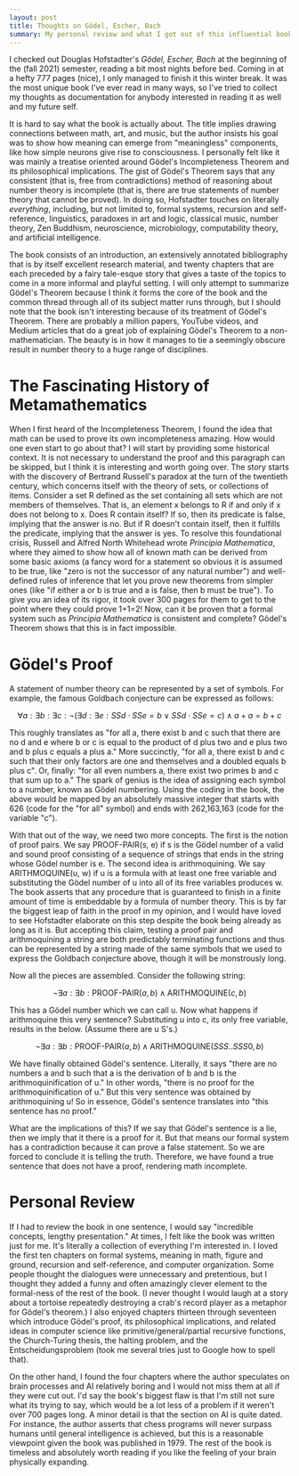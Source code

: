 ```yaml
---
layout: post
title: Thoughts on Gödel, Escher, Bach
summary: My personal review and what I got out of this influential book of enormous scope.
---
```


I checked out Douglas Hofstadter's *Gödel, Escher, Bach* at the beginning of the (fall 2021) semester, reading a bit most nights before bed. Coming in at a hefty 777 pages (nice), I only managed to finish it this winter break. It was the most unique book I've ever read in many ways, so I've tried to collect my thoughts as documentation for anybody interested in reading it as well and my future self.

It is hard to say what the book is actually about. The title implies drawing connections between math, art, and music, but the author insists his goal was to show how meaning can emerge from "meaningless" components, like how simple neurons give rise to consciousness. I personally felt like it was mainly a treatise oriented around Gödel's Incompleteness Theorem and its philosophical implications. The gist of Gödel's Theorem says that any consistent (that is, free from contradictions) method of reasoning about number theory is incomplete (that is, there are true statements of number theory that cannot be proved). In doing so, Hofstadter touches on literally *everything*, including, but not limited to, formal systems, recursion and self-reference, linguistics, paradoxes in art and logic, classical music, number theory, Zen Buddhism, neuroscience, microbiology, computability theory, and artificial intelligence.

The book consists of an introduction, an extensively annotated bibliography that is by itself excellent research material, and twenty chapters that are each preceded by a fairy tale-esque story that gives a taste of the topics to come in a more informal and playful setting. I will only attempt to summarize Gödel's Theorem because I think it forms the core of the book and the common thread through all of its subject matter runs through, but I should note that the book isn't interesting because of its treatment of Gödel's Theorem. There are probably a million papers, YouTube videos, and Medium articles that do a great job of explaining Gödel's Theorem to a non-mathematician. The beauty is in how it manages to tie a seemingly obscure result in number theory to a huge range of disciplines.

# The Fascinating History of Metamathematics

When I first heard of the Incompleteness Theorem, I found the idea that math can be used to prove its own incompleteness amazing. How would one even start to go about that? I will start by providing some historical context. It is not necessary to understand the proof and this paragraph can be skipped, but I think it is interesting and worth going over. The story starts with the discovery of Bertrand Russell's paradox at the turn of the twentieth century, which concerns itself with the theory of sets, or collections of items. Consider a set R defined as the set containing all sets which are not members of themselves. That is, an element x belongs to R if and only if x does not belong to x. Does R contain itself? If so, then its predicate is false, implying that the answer is no. But if R doesn't contain itself, then it fulfills the predicate, implying that the answer is yes. To resolve this foundational crisis, Russell and Alfred North Whitehead wrote *Principia Mathematica*, where they aimed to show how all of known math can be derived from some basic axioms (a fancy word for a statement so obvious it is assumed to be true, like "zero is not the successor of any natural number") and well-defined rules of inference that let you prove new theorems from simpler ones (like "if either a or b is true and a is false, then b must be true"). To give you an idea of its rigor, it took over 300 pages for them to get to the point where they could prove 1+1=2! Now, can it be proven that a formal system such as *Principia Mathematica* is consistent and complete? Gödel's Theorem shows that this is in fact impossible.

# Gödel's Proof

A statement of number theory can be represented by a set of symbols. For example, the famous Goldbach conjecture can be expressed as follows:

$$\forall a:\exists b:\exists c:\neg(\exists d:\exists e:SSd \cdot SSe=b \lor SSd \cdot SSe=c) \land a+a=b+c$$

This roughly translates as "for all a, there exist b and c such that there are no d and e where b or c is equal to the product of d plus two and e plus two and b plus c equals a plus a." More succinctly, "for all a, there exist b and c such that their only factors are one and themselves and a doubled equals b plus c". Or, finally: "for all even numbers a, there exist two primes b and c that sum up to a." The spark of genius is the idea of assigning each symbol to a number, known as Gödel numbering. Using the coding in the book, the above would be mapped by an absolutely massive integer that starts with 626 (code for the "for all" symbol) and ends with 262,163,163 (code for the variable "c").

With that out of the way, we need two more concepts. The first is the notion of proof pairs. We say PROOF-PAIR(s, e) if s is the Gödel number of a valid and sound proof consisting of a sequence of strings that ends in the string whose Gödel number is e. The second idea is arithmoquining. We say ARITHMOQUINE(u, w) if u is a formula with at least one free variable and substituting the Gödel number of u into all of its free variables produces w. The book asserts that any procedure that is guaranteed to finish in a finite amount of time is embeddable by a formula of number theory. This is by far the biggest leap of faith in the proof in my opinion, and I would have loved to see Hofstadter elaborate on this step despite the book being already as long as it is. But accepting this claim, testing a proof pair and arithmoquining a string are both predictably terminating functions and thus can be represented by a string made of the same symbols that we used to express the Goldbach conjecture above, though it will be monstrously long.

Now all the pieces are assembled. Consider the following string:

$$\neg \exists a:\exists b:\text{PROOF-PAIR}(a, b) \land \text{ARITHMOQUINE}(c, b)$$

This has a Gödel number which we can call u. Now what happens if arithmoquine this very sentence? Substituting u into c, its only free variable, results in the below. (Assume there are u S's.)

$$\neg \exists a:\exists b:\text{PROOF-PAIR}(a, b) \land \text{ARITHMOQUINE}(SSS..SSS0, b)$$

We have finally obtained Gödel's sentence. Literally, it says "there are no numbers a and b such that a is the derivation of b and b is the arithmoquinification of u." In other words, "there is no proof for the arithmoquinification of u." But this very sentence was obtained by arithmoquining u! So in essence, Gödel's sentence translates into "this sentence has no proof."

What are the implications of this? If we say that Gödel's sentence is a lie, then we imply that it there is a proof for it. But that means our formal system has a contradiction because it can prove a false statement. So we are forced to conclude it is telling the truth. Therefore, we have found a true sentence that does not have a proof, rendering math incomplete.

# Personal Review

If I had to review the book in one sentence, I would say "incredible concepts, lengthy presentation." At times, I felt like the book was written just for me. It's literally a collection of everything I'm interested in. I loved the first ten chapters on formal systems, meaning in math, figure and ground, recursion and self-reference, and computer organization. Some people thought the dialogues were unnecessary and pretentious, but I thought they added a funny and often amazingly clever element to the formal-ness of the rest of the book. (I never thought I would laugh at a story about a tortoise repeatedly destroying a crab's record player as a metaphor for Gödel's theorem.) I also enjoyed chapters thirteen through seventeen which introduce Gödel's proof, its philosophical implications, and related ideas in computer science like primitive/general/partial recursive functions, the Church-Turing thesis, the halting problem, and the Entscheidungsproblem (took me several tries just to Google how to spell that).

On the other hand, I found the four chapters where the author speculates on brain processes and AI relatively boring and I would not miss them at all if they were cut out. I'd say the book's biggest flaw is that I'm still not sure what its trying to say, which would be a lot less of a problem if it weren't over 700 pages long. A minor detail is that the section on AI is quite dated. For instance, the author asserts that chess programs will never surpass humans until general intelligence is achieved, but this is a reasonable viewpoint given the book was published in 1979. The rest of the book is timeless and absolutely worth reading if you like the feeling of your brain physically expanding.

